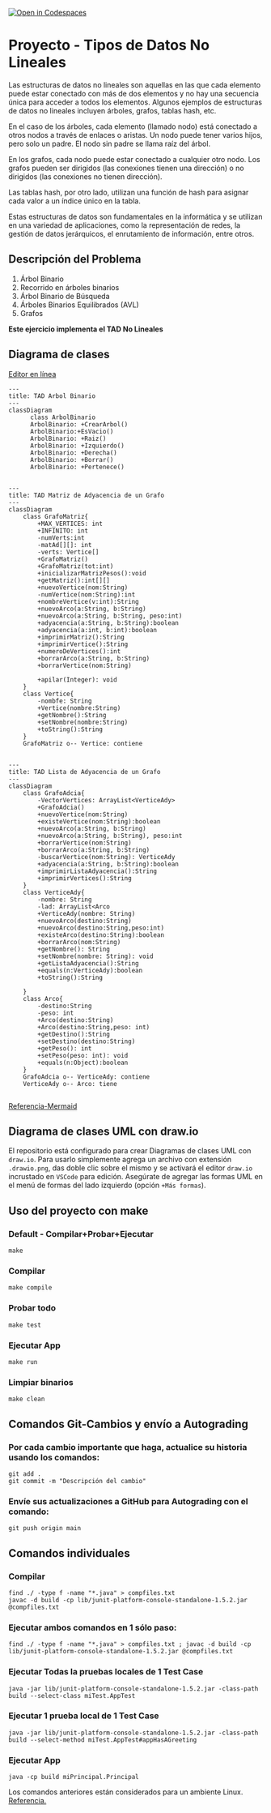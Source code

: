 [![Open in Codespaces](https://classroom.github.com/assets/launch-codespace-7f7980b617ed060a017424585567c406b6ee15c891e84e1186181d67ecf80aa0.svg)](https://classroom.github.com/open-in-codespaces?assignment_repo_id=13952736)
# Proyecto - Tipos de Datos No Lineales

Las estructuras de datos no lineales son aquellas en las que cada elemento puede estar conectado con más de dos elementos y no hay una secuencia única para acceder a todos los elementos. Algunos ejemplos de estructuras de datos no lineales incluyen árboles, grafos, tablas hash, etc.

En el caso de los árboles, cada elemento (llamado nodo) está conectado a otros nodos a través de enlaces o aristas. Un nodo puede tener varios hijos, pero solo un padre. El nodo sin padre se llama raíz del árbol.

En los grafos, cada nodo puede estar conectado a cualquier otro nodo. Los grafos pueden ser dirigidos (las conexiones tienen una dirección) o no dirigidos (las conexiones no tienen dirección).

Las tablas hash, por otro lado, utilizan una función de hash para asignar cada valor a un índice único en la tabla.

Estas estructuras de datos son fundamentales en la informática y se utilizan en una variedad de aplicaciones, como la representación de redes, la gestión de datos jerárquicos, el enrutamiento de información, entre otros.


## Descripción del Problema
1. Árbol Binario
2. Recorrido en árboles binarios
3. Árbol Binario de Búsqueda
4. Árboles Binarios Equilibrados (AVL)
5. Grafos

**Este ejercicio implementa el TAD No Lineales**






## Diagrama de clases
[Editor en línea](https://mermaid.live/)
```mermaid
---
title: TAD Arbol Binario
---
classDiagram
      class ArbolBinario
      ArbolBinario: +CrearArbol()
      ArbolBinario:+EsVacio()
      ArbolBinario: +Raiz()
      ArbolBinario: +Izquierdo()
      ArbolBinario: +Derecha()
      ArbolBinario: +Borrar()
      ArbolBinario: +Pertenece()


```

```mermaid
---
title: TAD Matriz de Adyacencia de un Grafo
---
classDiagram
    class GrafoMatriz{
        +MAX_VERTICES: int
        +INFINITO: int
        -numVerts:int
        -matAd[][]: int
        -verts: Vertice[]
        +GrafoMatriz()
        +GrafoMatriz(tot:int)
        +inicializarMatrizPesos():void
        +getMatriz():int[][]
        +nuevoVertice(nom:String)
        -numVertice(nom:String):int
        +nombreVertice(v:int):String
        +nuevoArco(a:String, b:String)
        +nuevoArco(a:String, b:String, peso:int)
        +adyacencia(a:String, b:String):boolean
        +adyacencia(a:int, b:int):boolean
        +imprimirMatriz():String
        +imprimirVertice():String
        +numeroDeVertices():int
        +borrarArco(a:String, b:String)
        +borrarVertice(nom:String)

        +apilar(Integer): void
    }
    class Vertice{
        -nombfe: String
        +Vertice(nombre:String)
        +getNombre():String
        +setNombre(nombre:String)
        +toString():String
    }
    GrafoMatriz o-- Vertice: contiene


```


```mermaid
---
title: TAD Lista de Adyacencia de un Grafo
---
classDiagram
    class GrafoAdcia{
        -VectorVertices: ArrayList<VerticeAdy>
        +GrafoAdcia()
        +nuevoVertice(nom:String)
        +existeVertice(nom:String):boolean
        +nuevoArco(a:String, b:String)
        +nuevoArco(a:String, b:String), peso:int
        +borrarVertice(nom:String)
        +borrarArco(a:String, b:String)
        -buscarVertice(nom:String): VerticeAdy
        +adyacencia(a:String, b:String):boolean
        +imprimirListaAdyacencia():String
        +imprimirVertices():String
    }
    class VerticeAdy{
        -nombre: String
        -lad: ArrayList<Arco
        +VerticeAdy(nombre: String)
        +nuevoArco(destino:String)
        +nuevoArco(destino:String,peso:int)
        +existeArco(destino:String):boolean
        +borrarArco(nom:String)
        +getNombre(): String
        +setNombre(nombre: String): void
        +getListaAdyacencia():String
        +equals(n:VerticeAdy):boolean
        +toString():String
        
    }
    class Arco{
        -destino:String
        -peso: int
        +Arco(destino:String)
        +Arco(destino:String,peso: int)
        +getDestino():String
        +setDestino(destino:String)
        +getPeso(): int
        +setPeso(peso: int): void
        +equals(n:Object):boolean
    }
    GrafoAdcia o-- VerticeAdy: contiene
    VerticeAdy o-- Arco: tiene


```



[Referencia-Mermaid](https://mermaid.js.org/syntax/classDiagram.html)

## Diagrama de clases UML con draw.io
El repositorio está configurado para crear Diagramas de clases UML con ```draw.io```. Para usarlo simplemente agrega un archivo con extensión ```.drawio.png```, das doble clic sobre el mismo y se activará el editor ```draw.io``` incrustado en ```VSCode``` para edición. Asegúrate de agregar las formas UML en el menú de formas del lado izquierdo (opción ```+Más formas```).
## Uso del proyecto con make

### Default - Compilar+Probar+Ejecutar
```
make
```
### Compilar
```
make compile
```
### Probar todo
```
make test
```
### Ejecutar App
```
make run
```
### Limpiar binarios
```
make clean
```
## Comandos Git-Cambios y envío a Autograding

### Por cada cambio importante que haga, actualice su historia usando los comandos:
```
git add .
git commit -m "Descripción del cambio"
```
### Envíe sus actualizaciones a GitHub para Autograding con el comando:
```
git push origin main
```
## Comandos individuales
### Compilar

```
find ./ -type f -name "*.java" > compfiles.txt
javac -d build -cp lib/junit-platform-console-standalone-1.5.2.jar @compfiles.txt
```
### Ejecutar ambos comandos en 1 sólo paso:
```
find ./ -type f -name "*.java" > compfiles.txt ; javac -d build -cp lib/junit-platform-console-standalone-1.5.2.jar @compfiles.txt
```

### Ejecutar Todas la pruebas locales de 1 Test Case
```
java -jar lib/junit-platform-console-standalone-1.5.2.jar -class-path build --select-class miTest.AppTest
```
### Ejecutar 1 prueba local de 1 Test Case
```
java -jar lib/junit-platform-console-standalone-1.5.2.jar -class-path build --select-method miTest.AppTest#appHasAGreeting
```
### Ejecutar App
```
java -cp build miPrincipal.Principal
```
Los comandos anteriores están considerados para un ambiente Linux. [Referencia.](https://www.baeldung.com/junit-run-from-command-line)